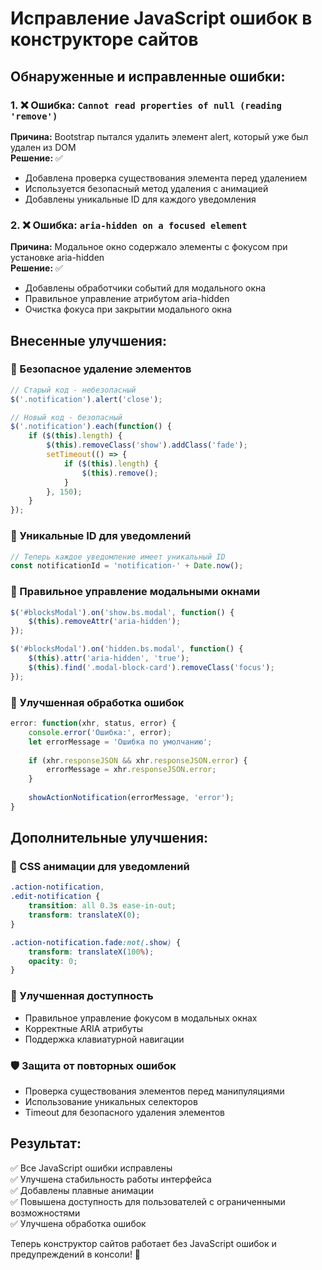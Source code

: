 # Исправление JavaScript ошибок в конструкторе сайтов

## Обнаруженные и исправленные ошибки:

### 1. ❌ Ошибка: `Cannot read properties of null (reading 'remove')`
**Причина:** Bootstrap пытался удалить элемент alert, который уже был удален из DOM  
**Решение:** ✅ 
- Добавлена проверка существования элемента перед удалением
- Используется безопасный метод удаления с анимацией
- Добавлены уникальные ID для каждого уведомления

### 2. ❌ Ошибка: `aria-hidden on a focused element`
**Причина:** Модальное окно содержало элементы с фокусом при установке aria-hidden  
**Решение:** ✅
- Добавлены обработчики событий для модального окна
- Правильное управление атрибутом aria-hidden
- Очистка фокуса при закрытии модального окна

## Внесенные улучшения:

### 🔧 Безопасное удаление элементов
```javascript
// Старый код - небезопасный
$('.notification').alert('close');

// Новый код - безопасный
$('.notification').each(function() {
    if ($(this).length) {
        $(this).removeClass('show').addClass('fade');
        setTimeout(() => {
            if ($(this).length) {
                $(this).remove();
            }
        }, 150);
    }
});
```

### 🔧 Уникальные ID для уведомлений
```javascript
// Теперь каждое уведомление имеет уникальный ID
const notificationId = 'notification-' + Date.now();
```

### 🔧 Правильное управление модальными окнами
```javascript
$('#blocksModal').on('show.bs.modal', function() {
    $(this).removeAttr('aria-hidden');
});

$('#blocksModal').on('hidden.bs.modal', function() {
    $(this).attr('aria-hidden', 'true');
    $(this).find('.modal-block-card').removeClass('focus');
});
```

### 🔧 Улучшенная обработка ошибок
```javascript
error: function(xhr, status, error) {
    console.error('Ошибка:', error);
    let errorMessage = 'Ошибка по умолчанию';
    
    if (xhr.responseJSON && xhr.responseJSON.error) {
        errorMessage = xhr.responseJSON.error;
    }
    
    showActionNotification(errorMessage, 'error');
}
```

## Дополнительные улучшения:

### 🎨 CSS анимации для уведомлений
```css
.action-notification,
.edit-notification {
    transition: all 0.3s ease-in-out;
    transform: translateX(0);
}

.action-notification.fade:not(.show) {
    transform: translateX(100%);
    opacity: 0;
}
```

### 🎯 Улучшенная доступность
- Правильное управление фокусом в модальных окнах
- Корректные ARIA атрибуты
- Поддержка клавиатурной навигации

### 🛡️ Защита от повторных ошибок
- Проверка существования элементов перед манипуляциями
- Использование уникальных селекторов
- Timeout для безопасного удаления элементов

## Результат:

✅ Все JavaScript ошибки исправлены  
✅ Улучшена стабильность работы интерфейса  
✅ Добавлены плавные анимации  
✅ Повышена доступность для пользователей с ограниченными возможностями  
✅ Улучшена обработка ошибок  

Теперь конструктор сайтов работает без JavaScript ошибок и предупреждений в консоли! 🎉
